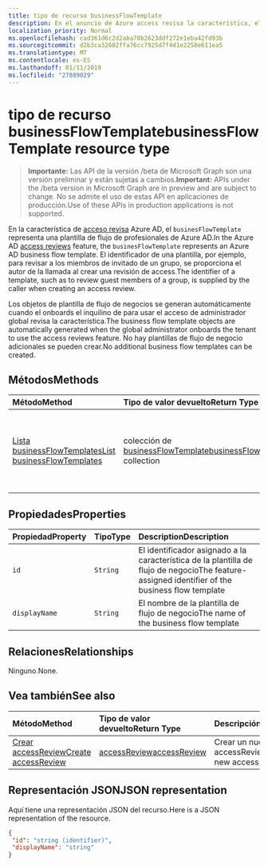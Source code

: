 ```yaml
---
title: tipo de recurso businessFlowTemplate
description: En el anuncio de Azure access revisa la característica, el `businesFlowTemplate` representa una plantilla de flujo de profesionales de Azure AD. El identificador de una plantilla, por ejemplo, para revisar a los miembros de invitado de un grupo, se proporciona el autor de la llamada al crear una revisión de access.
localization_priority: Normal
ms.openlocfilehash: cad361d6c2d2aba70b2623ddf272e1eba42fd93b
ms.sourcegitcommit: d2b3ca32602ffa76cc7925d7f4d1e2258e611ea5
ms.translationtype: MT
ms.contentlocale: es-ES
ms.lasthandoff: 01/11/2019
ms.locfileid: "27889029"
---
```

# <a name="businessflowtemplate-resource-type"></a><span data-ttu-id="87b75-104">tipo de recurso businessFlowTemplate</span><span class="sxs-lookup"><span data-stu-id="87b75-104">businessFlowTemplate resource type</span></span>

> <span data-ttu-id="87b75-105">**Importante:** Las API de la versión /beta de Microsoft Graph son una versión preliminar y están sujetas a cambios.</span><span class="sxs-lookup"><span data-stu-id="87b75-105">**Important:** APIs under the /beta version in Microsoft Graph are in preview and are subject to change.</span></span> <span data-ttu-id="87b75-106">No se admite el uso de estas API en aplicaciones de producción.</span><span class="sxs-lookup"><span data-stu-id="87b75-106">Use of these APIs in production applications is not supported.</span></span>

<span data-ttu-id="87b75-107">En la característica de [acceso revisa](accessreviews-root.md) Azure AD, el `businesFlowTemplate` representa una plantilla de flujo de profesionales de Azure AD.</span><span class="sxs-lookup"><span data-stu-id="87b75-107">In the Azure AD [access reviews](accessreviews-root.md) feature, the `businesFlowTemplate` represents an Azure AD business flow template.</span></span> <span data-ttu-id="87b75-108">El identificador de una plantilla, por ejemplo, para revisar a los miembros de invitado de un grupo, se proporciona el autor de la llamada al crear una revisión de access.</span><span class="sxs-lookup"><span data-stu-id="87b75-108">The identifier of a template, such as to review guest members of a group, is supplied by the caller when creating an access review.</span></span>

<span data-ttu-id="87b75-109">Los objetos de plantilla de flujo de negocios se generan automáticamente cuando el onboards el inquilino de para usar el acceso de administrador global revisa la característica.</span><span class="sxs-lookup"><span data-stu-id="87b75-109">The business flow template objects are automatically generated when the global administrator onboards the tenant to use the access reviews feature.</span></span>  <span data-ttu-id="87b75-110">No hay plantillas de flujo de negocio adicionales se pueden crear.</span><span class="sxs-lookup"><span data-stu-id="87b75-110">No additional business flow templates can be created.</span></span>


## <a name="methods"></a><span data-ttu-id="87b75-111">Métodos</span><span class="sxs-lookup"><span data-stu-id="87b75-111">Methods</span></span>

| <span data-ttu-id="87b75-112">Método</span><span class="sxs-lookup"><span data-stu-id="87b75-112">Method</span></span>           | <span data-ttu-id="87b75-113">Tipo de valor devuelto</span><span class="sxs-lookup"><span data-stu-id="87b75-113">Return Type</span></span>    |<span data-ttu-id="87b75-114">Descripción</span><span class="sxs-lookup"><span data-stu-id="87b75-114">Description</span></span>|
|:---------------|:--------|:----------|
|[<span data-ttu-id="87b75-115">Lista businessFlowTemplates</span><span class="sxs-lookup"><span data-stu-id="87b75-115">List businessFlowTemplates</span></span>](../api/businessflowtemplate-list.md) | <span data-ttu-id="87b75-116">colección de [businessFlowTemplate](businessflowtemplate.md)</span><span class="sxs-lookup"><span data-stu-id="87b75-116">[businessFlowTemplate](businessflowtemplate.md) collection</span></span>| <span data-ttu-id="87b75-117">Obtener las plantillas de flujo de negocio adecuados tener acceso a las revisiones.</span><span class="sxs-lookup"><span data-stu-id="87b75-117">Get the business flow templates appropriate to access reviews.</span></span>|

## <a name="properties"></a><span data-ttu-id="87b75-118">Propiedades</span><span class="sxs-lookup"><span data-stu-id="87b75-118">Properties</span></span>
| <span data-ttu-id="87b75-119">Propiedad</span><span class="sxs-lookup"><span data-stu-id="87b75-119">Property</span></span>     | <span data-ttu-id="87b75-120">Tipo</span><span class="sxs-lookup"><span data-stu-id="87b75-120">Type</span></span>   |<span data-ttu-id="87b75-121">Description</span><span class="sxs-lookup"><span data-stu-id="87b75-121">Description</span></span>|
|:---------------|:--------|:----------|
| `id`                     |`String`                | <span data-ttu-id="87b75-122">El identificador asignado a la característica de la plantilla de flujo de negocio</span><span class="sxs-lookup"><span data-stu-id="87b75-122">The feature-assigned identifier of the business flow template</span></span>                                      |
| `displayName`            |`String`                | <span data-ttu-id="87b75-123">El nombre de la plantilla de flujo de negocio</span><span class="sxs-lookup"><span data-stu-id="87b75-123">The name of the business flow template</span></span>                                                             |


## <a name="relationships"></a><span data-ttu-id="87b75-124">Relaciones</span><span class="sxs-lookup"><span data-stu-id="87b75-124">Relationships</span></span>

<span data-ttu-id="87b75-125">Ninguno.</span><span class="sxs-lookup"><span data-stu-id="87b75-125">None.</span></span>

## <a name="see-also"></a><span data-ttu-id="87b75-126">Vea también</span><span class="sxs-lookup"><span data-stu-id="87b75-126">See also</span></span>

| <span data-ttu-id="87b75-127">Método</span><span class="sxs-lookup"><span data-stu-id="87b75-127">Method</span></span>           | <span data-ttu-id="87b75-128">Tipo de valor devuelto</span><span class="sxs-lookup"><span data-stu-id="87b75-128">Return Type</span></span>    |<span data-ttu-id="87b75-129">Descripción</span><span class="sxs-lookup"><span data-stu-id="87b75-129">Description</span></span>|
|:---------------|:--------|:----------|
|[<span data-ttu-id="87b75-130">Crear accessReview</span><span class="sxs-lookup"><span data-stu-id="87b75-130">Create accessReview</span></span>](../api/accessreview-create.md) | [<span data-ttu-id="87b75-131">accessReview</span><span class="sxs-lookup"><span data-stu-id="87b75-131">accessReview</span></span>](accessreview.md) |   <span data-ttu-id="87b75-132">Crear un nuevo accessReview.</span><span class="sxs-lookup"><span data-stu-id="87b75-132">Create a new accessReview.</span></span> |


## <a name="json-representation"></a><span data-ttu-id="87b75-133">Representación JSON</span><span class="sxs-lookup"><span data-stu-id="87b75-133">JSON representation</span></span>

<span data-ttu-id="87b75-134">Aquí tiene una representación JSON del recurso.</span><span class="sxs-lookup"><span data-stu-id="87b75-134">Here is a JSON representation of the resource.</span></span>

<!-- {
  "blockType": "resource",
  "optionalProperties": [

  ],
  "@odata.type": "microsoft.graph.businessFlowTemplate"
}-->

```json
{
 "id": "string (identifier)",
 "displayName": "string"
}

```

<!-- {
  "type": "#page.annotation",
  "description": "businessFlowTemplate resource",
  "keywords": "",
  "section": "documentation",
  "tocPath": ""
}-->
